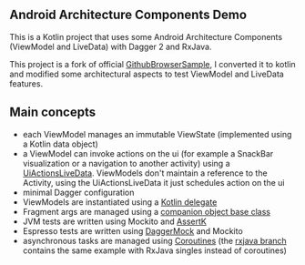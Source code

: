 ## Android Architecture Components Demo

This is a Kotlin project that uses some Android Architecture Components (ViewModel and LiveData) with Dagger 2 and RxJava.

This project is a fork of official [GithubBrowserSample](https://github.com/googlesamples/android-architecture-components/tree/master/GithubBrowserSample),
I converted it to kotlin and modified some architectural aspects to test ViewModel and LiveData features.

## Main concepts
 * each ViewModel manages an immutable ViewState (implemented using a Kotlin data object)
 * a ViewModel can invoke actions on the ui (for example a SnackBar visualization or a navigation to another activity) 
 using a [UiActionsLiveData](https://github.com/fabioCollini/ArchitectureComponentsDemo/blob/master/app/src/main/java/it/codingjam/github/util/UiActionsLiveData.kt).
 ViewModels don't maintain a reference to the Activity, using the UiActionsLiveData it just schedules action on the ui
 * minimal Dagger configuration
 * ViewModels are instantiated using a [Kotlin delegate](https://github.com/fabioCollini/ArchitectureComponentsDemo/blob/master/app/src/main/java/it/codingjam/github/util/ViewModels.kt)
 * Fragment args are managed using a [companion object base class](https://github.com/fabioCollini/ArchitectureComponentsDemo/blob/master/app/src/main/java/it/codingjam/github/ui/common/FragmentCreator.kt)
 * JVM tests are written using Mockito and [AssertK](https://github.com/willowtreeapps/assertk)
 * Espresso tests are written using [DaggerMock](https://github.com/fabioCollini/DaggerMock) and Mockito
 * asynchronous tasks are managed using [Coroutines](https://github.com/Kotlin/kotlinx.coroutines/blob/master/coroutines-guide.md) (the [rxjava branch](https://github.com/fabioCollini/ArchitectureComponentsDemo/tree/rxjava) contains the same example with RxJava singles instead of coroutines)
